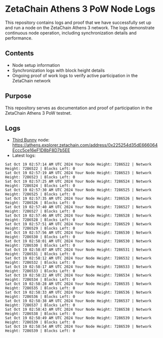 # ZetaChain Athens 3 PoW Node Logs
This repository contains logs and proof that we have successfully set up and run a node on the ZetaChain Athens 3 network. The logs demonstrate continuous node operation, including synchronization details and performance.

## Contents
- Node setup information
- Synchronization logs with block height details
- Ongoing proof of work logs to verify active participation in the ZetaChain network

## Purpose
This repository serves as documentation and proof of participation in the ZetaChain Athens 3 PoW testnet.

## Logs

- [Third Bunny](https://thirdbunny.xyz/) node: https://athens.explorer.zetachain.com/address/0x225254d35dE666064Eccc5ce16eF1D8bF8D7b5EE
- Latest logs:
```
Sat Oct 19 02:57:14 AM UTC 2024 Your Node Height: 7286522 | Network Height: 7286522 | Blocks Left: 0
Sat Oct 19 02:57:19 AM UTC 2024 Your Node Height: 7286523 | Network Height: 7286523 | Blocks Left: 0
Sat Oct 19 02:57:25 AM UTC 2024 Your Node Height: 7286524 | Network Height: 7286524 | Blocks Left: 0
Sat Oct 19 02:57:30 AM UTC 2024 Your Node Height: 7286525 | Network Height: 7286525 | Blocks Left: 0
Sat Oct 19 02:57:35 AM UTC 2024 Your Node Height: 7286526 | Network Height: 7286526 | Blocks Left: 0
Sat Oct 19 02:57:40 AM UTC 2024 Your Node Height: 7286527 | Network Height: 7286527 | Blocks Left: 0
Sat Oct 19 02:57:46 AM UTC 2024 Your Node Height: 7286528 | Network Height: 7286528 | Blocks Left: 0
Sat Oct 19 02:57:51 AM UTC 2024 Your Node Height: 7286529 | Network Height: 7286529 | Blocks Left: 0
Sat Oct 19 02:57:56 AM UTC 2024 Your Node Height: 7286530 | Network Height: 7286530 | Blocks Left: 0
Sat Oct 19 02:58:01 AM UTC 2024 Your Node Height: 7286530 | Network Height: 7286530 | Blocks Left: 0
Sat Oct 19 02:58:07 AM UTC 2024 Your Node Height: 7286531 | Network Height: 7286531 | Blocks Left: 0
Sat Oct 19 02:58:12 AM UTC 2024 Your Node Height: 7286532 | Network Height: 7286532 | Blocks Left: 0
Sat Oct 19 02:58:17 AM UTC 2024 Your Node Height: 7286533 | Network Height: 7286533 | Blocks Left: 0
Sat Oct 19 02:58:22 AM UTC 2024 Your Node Height: 7286534 | Network Height: 7286534 | Blocks Left: 0
Sat Oct 19 02:58:28 AM UTC 2024 Your Node Height: 7286535 | Network Height: 7286535 | Blocks Left: 0
Sat Oct 19 02:58:33 AM UTC 2024 Your Node Height: 7286536 | Network Height: 7286536 | Blocks Left: 0
Sat Oct 19 02:58:38 AM UTC 2024 Your Node Height: 7286537 | Network Height: 7286537 | Blocks Left: 0
Sat Oct 19 02:58:43 AM UTC 2024 Your Node Height: 7286538 | Network Height: 7286538 | Blocks Left: 0
Sat Oct 19 02:58:49 AM UTC 2024 Your Node Height: 7286539 | Network Height: 7286539 | Blocks Left: 0
Sat Oct 19 02:58:54 AM UTC 2024 Your Node Height: 7286539 | Network Height: 7286539 | Blocks Left: 0
```
